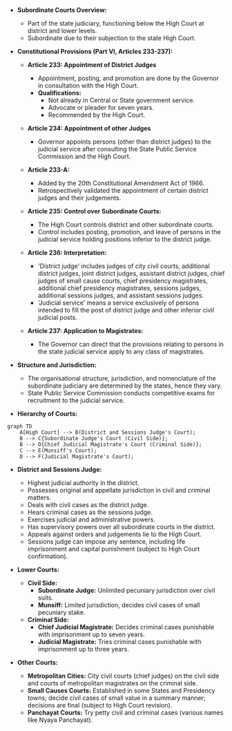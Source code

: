 *   **Subordinate Courts Overview:**
    *   Part of the state judiciary, functioning below the High Court at district and lower levels.
    *   Subordinate due to their subjection to the state High Court.

*   **Constitutional Provisions (Part VI, Articles 233-237):**

    *   **Article 233: Appointment of District Judges**

        *   Appointment, posting, and promotion are done by the Governor in consultation with the High Court.
        *   **Qualifications:**
            *   Not already in Central or State government service.
            *   Advocate or pleader for seven years.
            *   Recommended by the High Court.
    *   **Article 234: Appointment of other Judges**
        *   Governor appoints persons (other than district judges) to the judicial service after consulting the State Public Service Commission and the High Court.
    *   **Article 233-A:**
        *   Added by the 20th Constitutional Amendment Act of 1966.
        *   Retrospectively validated the appointment of certain district judges and their judgements.
    *   **Article 235: Control over Subordinate Courts:**
        *   The High Court controls district and other subordinate courts.
        *   Control includes posting, promotion, and leave of persons in the judicial service holding positions inferior to the district judge.
    *   **Article 236: Interpretation:**
        *   'District judge' includes judges of city civil courts, additional district judges, joint district judges, assistant district judges, chief judges of small cause courts, chief presidency magistrates, additional chief presidency magistrates, sessions judges, additional sessions judges, and assistant sessions judges.
        *   'Judicial service' means a service exclusively of persons intended to fill the post of district judge and other inferior civil judicial posts.
    *   **Article 237: Application to Magistrates:**
        *   The Governor can direct that the provisions relating to persons in the state judicial service apply to any class of magistrates.

*   **Structure and Jurisdiction:**

    *   The organisational structure, jurisdiction, and nomenclature of the subordinate judiciary are determined by the states, hence they vary.
    *   State Public Service Commission conducts competitive exams for recruitment to the judicial service.

*   **Hierarchy of Courts:**

```mermaid
graph TD
    A[High Court] --> B(District and Sessions Judge's Court);
    B --> C{Subordinate Judge's Court (Civil Side)};
    B --> D{Chief Judicial Magistrate's Court (Criminal Side)};
    C --> E(Munsiff's Court);
    D --> F(Judicial Magistrate's Court);
```

*   **District and Sessions Judge:**

    *   Highest judicial authority in the district.
    *   Possesses original and appellate jurisdiction in civil and criminal matters.
    *   Deals with civil cases as the district judge.
    *   Hears criminal cases as the sessions judge.
    *   Exercises judicial and administrative powers.
    *   Has supervisory powers over all subordinate courts in the district.
    *   Appeals against orders and judgements lie to the High Court.
    *   Sessions judge can impose any sentence, including life imprisonment and capital punishment (subject to High Court confirmation).

*   **Lower Courts:**

    *   **Civil Side:**
        *   **Subordinate Judge:** Unlimited pecuniary jurisdiction over civil suits.
        *   **Munsiff:** Limited jurisdiction, decides civil cases of small pecuniary stake.
    *   **Criminal Side:**
        *   **Chief Judicial Magistrate:** Decides criminal cases punishable with imprisonment up to seven years.
        *   **Judicial Magistrate:** Tries criminal cases punishable with imprisonment up to three years.

*   **Other Courts:**

    *   **Metropolitan Cities:** City civil courts (chief judges) on the civil side and courts of metropolitan magistrates on the criminal side.
    *   **Small Causes Courts:** Established in some States and Presidency towns; decide civil cases of small value in a summary manner; decisions are final (subject to High Court revision).
    *   **Panchayat Courts:** Try petty civil and criminal cases (various names like Nyaya Panchayat).
